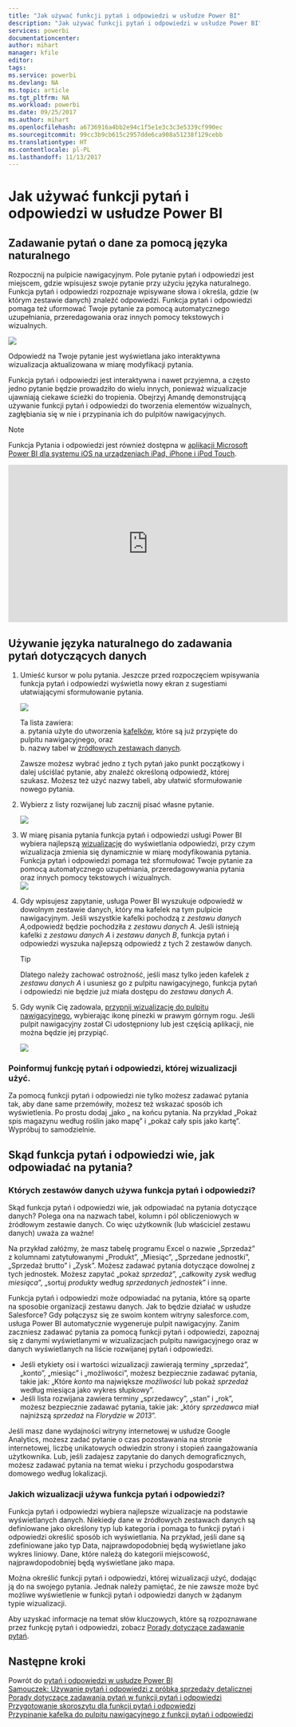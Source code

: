 ```yaml
---
title: "Jak używać funkcji pytań i odpowiedzi w usłudze Power BI"
description: "Jak używać funkcji pytań i odpowiedzi w usłudze Power BI"
services: powerbi
documentationcenter: 
author: mihart
manager: kfile
editor: 
tags: 
ms.service: powerbi
ms.devlang: NA
ms.topic: article
ms.tgt_pltfrm: NA
ms.workload: powerbi
ms.date: 09/25/2017
ms.author: mihart
ms.openlocfilehash: a6736916a4bb2e94c1f5e1e3c3c3e5339cf990ec
ms.sourcegitcommit: 99cc3b9cb615c2957dde6ca908a51238f129cebb
ms.translationtype: HT
ms.contentlocale: pl-PL
ms.lasthandoff: 11/13/2017
---
```

# <a name="how-to-use-power-bi-qa"></a>Jak używać funkcji pytań i odpowiedzi w usłudze Power BI
## <a name="ask-questions-of-your-data-using-natural-language"></a>Zadawanie pytań o dane za pomocą języka naturalnego
Rozpocznij na pulpicie nawigacyjnym. Pole pytanie pytań i odpowiedzi jest miejscem, gdzie wpisujesz swoje pytanie przy użyciu języka naturalnego. Funkcja pytań i odpowiedzi rozpoznaje wpisywane słowa i określa, gdzie (w którym zestawie danych) znaleźć odpowiedzi. Funkcja pytań i odpowiedzi pomaga też uformować Twoje pytanie za pomocą automatycznego uzupełniania, przeredagowania oraz innych pomocy tekstowych i wizualnych.

![](media/service-how-to-q-and-a/powerbi-qna.png)

Odpowiedź na Twoje pytanie jest wyświetlana jako interaktywna wizualizacja aktualizowana w miarę modyfikacji pytania.

Funkcja pytań i odpowiedzi jest interaktywna i nawet przyjemna, a często jedno pytanie będzie prowadziło do wielu innych, ponieważ wizualizacje ujawniają ciekawe ścieżki do tropienia. Obejrzyj Amandę demonstrującą używanie funkcji pytań i odpowiedzi do tworzenia elementów wizualnych, zagłębiania się w nie i przypinania ich do pulpitów nawigacyjnych.

> [!NOTE]
> Funkcja Pytania i odpowiedzi jest również dostępna w [aplikacji Microsoft Power BI dla systemu iOS na urządzeniach iPad, iPhone i iPod Touch](mobile-apps-ios-qna.md).
> 
> 

<iframe width="560" height="315" src="https://www.youtube.com/embed/qMf7OLJfCz8?list=PL1N57mwBHtN0JFoKSR0n-tBkUJHeMP2cP" frameborder="0" allowfullscreen></iframe>

## <a name="use-natural-language-to-ask-questions-about-your-data"></a>Używanie języka naturalnego do zadawania pytań dotyczących danych
1. Umieść kursor w polu pytania. Jeszcze przed rozpoczęciem wpisywania funkcja pytań i odpowiedzi wyświetla nowy ekran z sugestiami ułatwiającymi sformułowanie pytania.
   
   ![](media/service-how-to-q-and-a/powerbi-qna-cursor.png)  
   
   Ta lista zawiera:  
   a.  pytania użyte do utworzenia [kafelków](service-dashboard-tiles.md), które są już przypięte do pulpitu nawigacyjnego, oraz  
   b.  nazwy tabel w [źródłowych zestawach danych](service-get-data.md).  
   
   Zawsze możesz wybrać jedno z tych pytań jako punkt początkowy i dalej uściślać pytanie, aby znaleźć określoną odpowiedź, której szukasz. Możesz też użyć nazwy tabeli, aby ułatwić sformułowanie nowego pytania.
2. Wybierz z listy rozwijanej lub zacznij pisać własne pytanie.  
   
   ![](media/service-how-to-q-and-a/powerbi-qna-list.png)
3. W miarę pisania pytania funkcja pytań i odpowiedzi usługi Power BI wybiera najlepszą [wizualizację](power-bi-visualization-types-for-reports-and-q-and-a.md) do wyświetlania odpowiedzi, przy czym wizualizacja zmienia się dynamicznie w miarę modyfikowania pytania. Funkcja pytań i odpowiedzi pomaga też sformułować Twoje pytanie za pomocą automatycznego uzupełniania, przeredagowywania pytania oraz innych pomocy tekstowych i wizualnych.  
   ![](media/service-how-to-q-and-a/powerbi-qna-viz.png)
4. Gdy wpisujesz zapytanie, usługa Power BI wyszukuje odpowiedź w dowolnym zestawie danych, który ma kafelek na tym pulpicie nawigacyjnym.  Jeśli wszystkie kafelki pochodzą z *zestawu danych A*,odpowiedź będzie pochodziła z *zestawu danych A*.  Jeśli istnieją kafelki z *zestawu danych A* i *zestawu danych B*, funkcja pytań i odpowiedzi wyszuka najlepszą odpowiedź z tych 2 zestawów danych.
   
   > [!TIP]
   > Dlatego należy zachować ostrożność, jeśli masz tylko jeden kafelek z *zestawu danych A* i usuniesz go z pulpitu nawigacyjnego, funkcja pytań i odpowiedzi nie będzie już miała dostępu do *zestawu danych A*.
   > 
   > 
5. Gdy wynik Cię zadowala, [przypnij wizualizację do pulpitu nawigacyjnego](service-dashboard-pin-tile-from-q-and-a.md), wybierając ikonę pinezki w prawym górnym rogu. Jeśli pulpit nawigacyjny został Ci udostępniony lub jest częścią aplikacji, nie można będzie jej przypiąć.
   
   ![](media/service-how-to-q-and-a/pbi_qna_finish-typing-question.jpg)

### <a name="tell-qa-which-visualization-to-use"></a>Poinformuj funkcję pytań i odpowiedzi, której wizualizacji użyć.
Za pomocą funkcji pytań i odpowiedzi nie tylko możesz zadawać pytania tak, aby dane same przemówiły, możesz też wskazać sposób ich wyświetlenia. Po prostu dodaj „jako <visualization type>„ na końcu pytania.  Na przykład „Pokaż spis magazynu według roślin jako mapę” i „pokaż cały spis jako kartę”.  Wypróbuj to samodzielnie.

## <a name="how-does-qa-know-how-to-answer-questions"></a>Skąd funkcja pytań i odpowiedzi wie, jak odpowiadać na pytania?
### <a name="which-datasets-does-qa-use"></a>Których zestawów danych używa funkcja pytań i odpowiedzi?
Skąd funkcja pytań i odpowiedzi wie, jak odpowiadać na pytania dotyczące danych? Polega ona na nazwach tabel, kolumn i pól obliczeniowych w źródłowym zestawie danych. Co więc użytkownik (lub właściciel zestawu danych) uważa za ważne! 

Na przykład załóżmy, że masz tabelę programu Excel o nazwie „Sprzedaż” z kolumnami zatytułowanymi „Produkt”, „Miesiąc”, „Sprzedane jednostki”, „Sprzedaż brutto” i „Zysk”. Możesz zadawać pytania dotyczące dowolnej z tych jednostek.  Możesz zapytać „pokaż *sprzedaż*”, „całkowity *zysk* według *miesiąca*”, „sortuj *produkty* według *sprzedanych jednostek*” i inne.

Funkcja pytań i odpowiedzi może odpowiadać na pytania, które są oparte na sposobie organizacji zestawu danych. Jak to będzie działać w usłudze Salesforce? Gdy połączysz się ze swoim kontem witryny salesforce.com, usługa Power BI automatycznie wygeneruje pulpit nawigacyjny.  Zanim zaczniesz zadawać pytania za pomocą funkcji pytań i odpowiedzi, zapoznaj się z danymi wyświetlanymi w wizualizacjach pulpitu nawigacyjnego oraz w danych wyświetlanych na liście rozwijanej pytań i odpowiedzi.

* Jeśli etykiety osi i wartości wizualizacji zawierają terminy „sprzedaż”, „konto”, „miesiąc” i „możliwości”, możesz bezpiecznie zadawać pytania, takie jak: „Które *konto* ma największe *możliwości* lub pokaż *sprzedaż* według miesiąca jako wykres słupkowy”.
* Jeśli lista rozwijana zawiera terminy „sprzedawcy”, „stan” i „rok”, możesz bezpiecznie zadawać pytania, takie jak: „który *sprzedawca* miał najniższą *sprzedaż* na *Florydzie* w *2013*”.

Jeśli masz dane wydajności witryny internetowej w usłudze Google Analytics, możesz zadać pytanie o czas pozostawania na stronie internetowej, liczbę unikatowych odwiedzin strony i stopień zaangażowania użytkownika. Lub, jeśli zadajesz zapytanie do danych demograficznych, możesz zadawać pytania na temat wieku i przychodu gospodarstwa domowego według lokalizacji.

### <a name="which-visualization-does-qa-use"></a>Jakich wizualizacji używa funkcja pytań i odpowiedzi?
Funkcja pytań i odpowiedzi wybiera najlepsze wizualizacje na podstawie wyświetlanych danych. Niekiedy dane w źródłowych zestawach danych są definiowane jako określony typ lub kategoria i pomaga to funkcji pytań i odpowiedzi określić sposób ich wyświetlania. Na przykład, jeśli dane są zdefiniowane jako typ Data, najprawdopodobniej będą wyświetlane jako wykres liniowy. Dane, które należą do kategorii miejscowość, najprawdopodobniej będą wyświetlane jako mapa.

Można określić funkcji pytań i odpowiedzi, której wizualizacji użyć, dodając ją do na swojego pytania. Jednak należy pamiętać, że nie zawsze może być możliwe wyświetlenie w funkcji pytań i odpowiedzi danych w żądanym typie wizualizacji.

Aby uzyskać informacje na temat słów kluczowych, które są rozpoznawane przez funkcję pytań i odpowiedzi, zobacz [Porady dotyczące zadawanie pytań](service-q-and-a-tips.md).

## <a name="next-steps"></a>Następne kroki
Powrót do [pytań i odpowiedzi w usłudze Power BI](service-q-and-a.md)  
[Samouczek: Używanie pytań i odpowiedzi z próbką sprzedaży detalicznej](power-bi-visualization-introduction-to-q-and-a.md)  
[Porady dotyczące zadawania pytań w funkcji pytań i odpowiedzi](service-q-and-a-tips.md)  
[Przygotowanie skoroszytu dla funkcji pytań i odpowiedzi](service-prepare-data-for-q-and-a.md)  
[Przypinanie kafelka do pulpitu nawigacyjnego z funkcji pytań i odpowiedzi](service-dashboard-pin-tile-from-q-and-a.md)  

